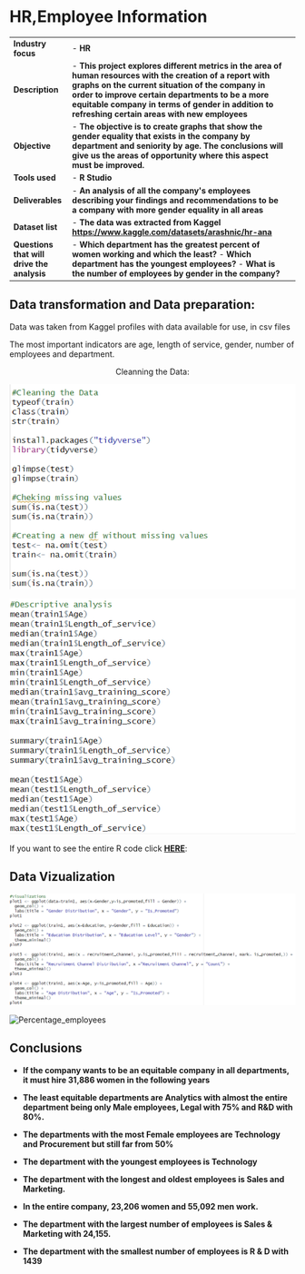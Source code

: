 <h1>HR,Employee Information</h1>  

|  |  | |
| ----------- | ----------- | ----------|
| <b>Industry focus  </b> | - <b>HR </b> |  |
|<b> Description  </b>  | - <b>This project explores different metrics in the area of human resources with the creation of a report with graphs on the current situation of the company in order to improve certain departments to be a more equitable company in terms of gender in addition to refreshing certain areas with new employees</b> | |
|<b> Objective </b> | - <b>The objective is to create graphs that show the gender equality that exists in the company by department and seniority by age. The conclusions will give us the areas of opportunity where this aspect must be improved. </b> |  |
|<b> Tools used  </b> | - <b>R Studio</b>|  |
|<b> Deliverables </b>  | - <b>An analysis of all the company's employees describing your findings and recommendations  to be a company with more gender equality in all areas</b> | |
|<b> Dataset list </b> |- <b> The data was extracted from Kaggel https://www.kaggle.com/datasets/arashnic/hr-ana </b>|  |
|<b>Questions that will drive the analysis</b>  | - <b>Which department has the greatest percent of women working and which the least?</b>  - <b>Which department has the youngest employees?</b>  - <b> What is the number of employees by gender in the company?</b>  | |





<h2>Data transformation and Data preparation:</h2>   
Data was taken from Kaggel profiles with data available for use, in csv files

The most important indicators are age, length of service, gender, number of employees and department.</h2>

<p align="center">
Cleanning the Data:  <br/>
 
![Cleaning data](https://github.com/antomagu/RProject/blob/main/Captura%20de%20pantalla%202024-04-04%20111320.png)


![Captura de pantalla 2023-11-17 120901](https://github.com/antomagu/RProject/blob/main/Captura%20de%20pantalla%202024-04-04%20111339.png)


If you want to see the entire R code click **[HERE](https://www.kaggle.com/antonioguev/hr-employee-information)**:

<h2>Data Vizualization</h2>  

<p align="center"> 

![Captura de pantalla 2023-12-15 174136](https://github.com/antomagu/RProject/blob/main/Captura%20de%20pantalla%202024-04-04%20111421.png)

![Percentage_employees](https://github.com/antomagu/RProject/assets/152213287/dcc6b46b-551a-40a6-8f22-1f957ae9b821.png)


<h2>Conclusions</h2>  

- <b>If the company wants to be an equitable company in all departments, it must hire 31,886 women in the following years</b> 

- <b>The least equitable departments are Analytics with almost the entire department being only Male employees, Legal with 75% and R&D with 80%.</b>

- <b>The departments with the most Female employees are Technology and Procurement but still far from 50%</b>
 
- <b>The department with the youngest employees is Technology</b>

- <b>The department with the longest and oldest employees is Sales and Marketing.</b>

- <b>In the entire company, 23,206 women and 55,092 men work.</b>

- <b>The department with the largest number of employees is Sales & Marketing with 24,155.</b>

- <b>The department with the smallest number of employees is R & D with 1439</b>






